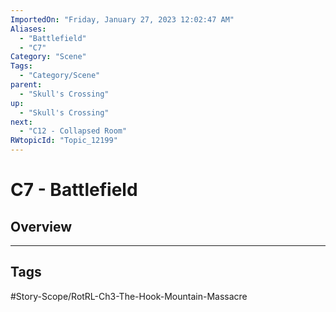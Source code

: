 ```yaml
---
ImportedOn: "Friday, January 27, 2023 12:02:47 AM"
Aliases:
  - "Battlefield"
  - "C7"
Category: "Scene"
Tags:
  - "Category/Scene"
parent:
  - "Skull's Crossing"
up:
  - "Skull's Crossing"
next:
  - "C12 - Collapsed Room"
RWtopicId: "Topic_12199"
---
```

# C7 - Battlefield
## Overview

---
## Tags
#Story-Scope/RotRL-Ch3-The-Hook-Mountain-Massacre

